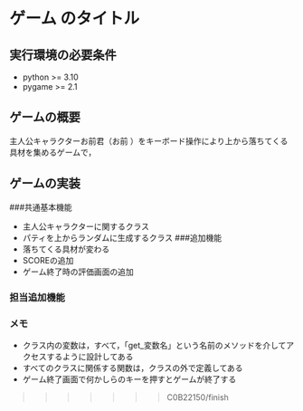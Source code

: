 # ゲーム のタイトル
## 実行環境の必要条件
* python >= 3.10
* pygame >= 2.1


## ゲームの概要
主人公キャラクターお前君（お前 ）をキーボード操作により上から落ちてくる具材を集めるゲームで，

## ゲームの実装
###共通基本機能
* 主人公キャラクターに関するクラス
* パティを上からランダムに生成するクラス
###追加機能
* 落ちてくる具材が変わる
* SCOREの追加
* ゲーム終了時の評価画面の追加

### 担当追加機能
### メモ
* クラス内の変数は，すべて，「get_変数名」という名前のメソッドを介してアクセスするように設計してある
* すべてのクラスに関係する関数は，クラスの外で定義してある
* ゲーム終了画面で何かしらのキーを押すとゲームが終了する
>>>>>>> C0B22150/finish
